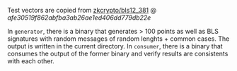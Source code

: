Test vectors are copied from [zkcrypto/bls12_381](https://github.com/zkcrypto/bls12_381) @  _afe30519f862abfba3ab26ae1ed406dd779db22e_

In `generator`, there is a binary that generates > 100 points as well as BLS signatures with random messages of random lenghts + common cases. The output is written in the current directory.
In `consumer`, there is a binary that consumes the output of the former binary and verify results are consistents with each other.
